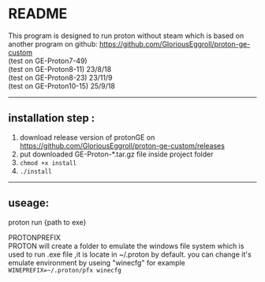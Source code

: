 # README
This program is designed to run proton without steam which is  based on another program on github: https://github.com/GloriousEggroll/proton-ge-custom  
(test on GE-Proton7-49)  
(test on GE-Proton8-11) 23/8/18   
(test on GE-Proton8-23) 23/11/9   
(test on GE-Proton10-15) 25/9/18  


---

## installation step :
1. download release  version of protonGE on https://github.com/GloriousEggroll/proton-ge-custom/releases 
2. put downloaded GE-Proton-*.tar.gz file inside project folder
3. `chmod +x install`
4. `./install`

---
## useage:
proton run {path to exe} 

PROTONPREFIX  
PROTON will create a folder to  emulate the windows file system which is used to run .exe file ,it is locate in ~/.proton by default.
you can change it's emulate environment by useing "winecfg" for example `WINEPREFIX=~/.proton/pfx winecfg`
